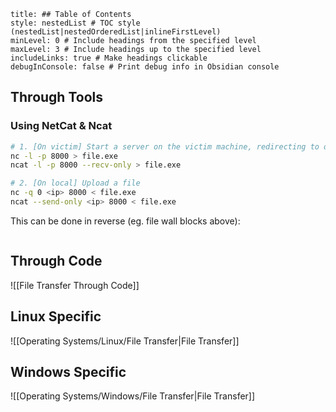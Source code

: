 ```table-of-contents
title: ## Table of Contents
style: nestedList # TOC style (nestedList|nestedOrderedList|inlineFirstLevel)
minLevel: 0 # Include headings from the specified level
maxLevel: 3 # Include headings up to the specified level
includeLinks: true # Make headings clickable
debugInConsole: false # Print debug info in Obsidian console
```
## Through Tools
### Using NetCat & Ncat
```bash
# 1. [On victim] Start a server on the victim machine, redirecting to our output file
nc -l -p 8000 > file.exe
ncat -l -p 8000 --recv-only > file.exe

# 2. [On local] Upload a file
nc -q 0 <ip> 8000 < file.exe
ncat --send-only <ip> 8000 < file.exe
```
This can be done in reverse (eg. file wall blocks above):
```bash

```
## Through Code
![[File Transfer Through Code]]

## Linux Specific
![[Operating Systems/Linux/File Transfer|File Transfer]]

## Windows Specific
![[Operating Systems/Windows/File Transfer|File Transfer]]